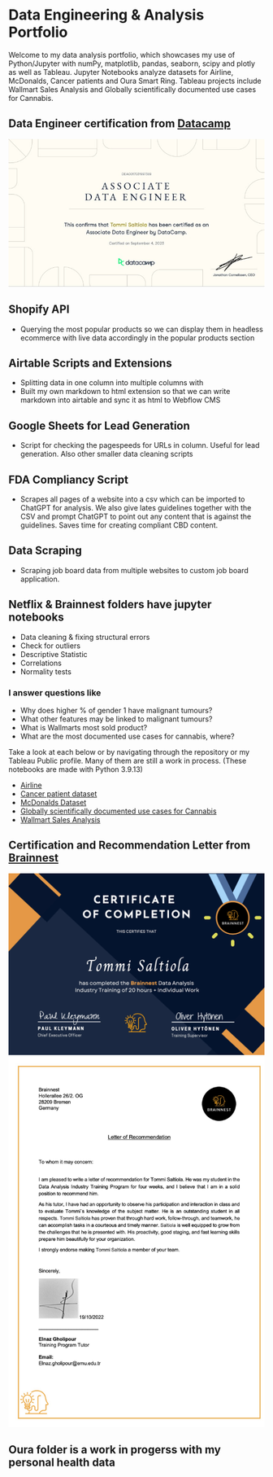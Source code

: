 # Data Engineering & Analysis Portfolio

Welcome to my data analysis portfolio, which showcases my use of Python/Jupyter with numPy, matplotlib, pandas, seaborn, scipy and plotly as well as Tableau. Jupyter Notebooks analyze datasets for Airline, McDonalds, Cancer patients and Oura Smart Ring. Tableau projects include Wallmart Sales Analysis and Globally scientifically documented use cases for Cannabis. 

## Data Engineer certification from [Datacamp](https://www.datacamp.com/)
![](DEA0017031997389.jpg)

## Shopify API
- Querying the most popular products so we can display them in headless ecommerce with live data accordingly in the popular products section

## Airtable Scripts and Extensions
- Splitting data in one column into multiple columns with
- Built my own markdown to html extension so that we can write markdown into airtable and sync it as html to Webflow CMS

## Google Sheets for Lead Generation
- Script for checking the pagespeeds for URLs in column. Useful for lead generation. Also other smaller data cleaning scripts

## FDA Compliancy Script 
- Scrapes all pages of a website into a csv which can be imported to ChatGPT for analysis. We also give lates guidelines together with the CSV and prompt ChatGPT to point out any content that is against the guidelines. Saves time for creating compliant CBD content.

## Data Scraping
- Scraping job board data from multiple websites to custom job board application.

## Netflix & Brainnest folders have jupyter notebooks
- Data cleaning & fixing structural errors
- Check for outliers
- Descriptive Statistic
- Correlations
- Normality tests

### I answer questions like
- Why does higher % of gender 1 have malignant tumours?
- What other features may be linked to malignant tumours?
- What is Wallmarts most sold product?
- What are the most documented use cases for cannabis, where?

Take a look at each below or by navigating through the repository or my Tableau Public profile. Many of them are still a work in process. (These notebooks are made with Python 3.9.13)

- [Airline](https://github.com/Saltiola7/Data-Analysis-Portfolio/blob/main/Brainnest/airline.ipynb)
- [Cancer patient dataset](https://github.com/Saltiola7/Data-Analysis-Portfolio/blob/main/Brainnest/cancer-patient-dataset.ipynb)
- [McDonalds Dataset](https://github.com/Saltiola7/Data-Analysis-Portfolio/blob/main/Brainnest/mcdonalds.ipynb)
- [Globally scientifically documented use cases for Cannabis](https://public.tableau.com/views/UseofdifferentpartsofCannabisfordifferentmedicalusesindifferentcountries/Sheet8?:language=en-US&:display_count=n&:origin=viz_share_link)
- [Wallmart Sales Analysis](https://public.tableau.com/views/WallmartSalesAnalysis_16593931691930/Story1?:language=en-US&:display_count=n&:origin=viz_share_link)

## Certification and Recommendation Letter from [Brainnest](https://www.brainnest.consulting/)
![](Brainnest/Tommi-Saltiola-Data-Analysis-Industry-Training.jpg)
![](Brainnest/Recommendation-Letter.jpg)

## Oura folder is a work in progerss with my personal health data